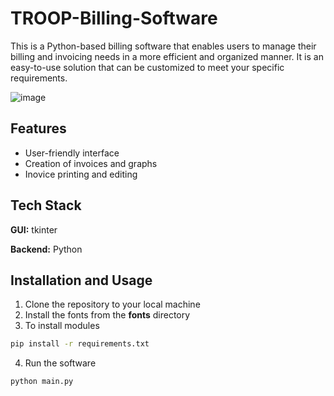 # TROOP-Billing-Software
This is a Python-based billing software that enables users to manage their billing and invoicing needs in a more efficient and organized manner. It is an easy-to-use solution that can be customized to meet your specific requirements.


![image](https://github.com/Bhagat-Singh-Kankarwal/TROOP-Billing-Software/assets/131672704/bc899ca5-4223-4ffc-b5a6-453d31f50931)

## Features

- User-friendly interface
- Creation of invoices and graphs
- Inovice printing and editing

## Tech Stack

**GUI:** tkinter

**Backend:** Python


## Installation and Usage

1. Clone the repository to your local machine
2. Install the fonts from the **fonts** directory
3. To install modules
```bash
pip install -r requirements.txt
```
4. Run the software
```bash
python main.py
```
